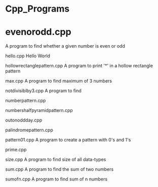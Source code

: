 ﻿# Cpp_Programs

# evenorodd.cpp

A program to find whether a given number is even or odd

hello.cpp
Hello World

hollowrectanglepattern.cpp
A program to print '*' in a hollow rectangle pattern

max.cpp
A program to find maximum of 3 numbers

notdivisiblby3.cpp
A program to find 


numberpattern.cpp


numbershalfpyramidpattern.cpp



outonoddday.cpp


palindromepattern.cpp



pattern01.cpp
A program to create a pattern with 0's and 1's


prime.cpp



size.cpp
A program to find size of all data-types

sum.cpp
A program to find the sum of two numbers

sumofn.cpp
A program to find sum of n numbers
